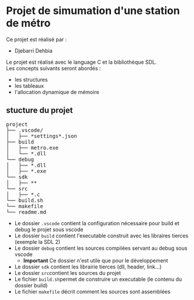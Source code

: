 # Projet de simumation d'une station de métro

Ce projet est réalisé par :<br/>

- Djebarri Dehbia

Le projet est réalisé avec le language C et la bibliothèque SDL.<br/>
Les concepts suivants seront abordés :

- les structures
- les tableaux
- l'allocation dynamique de mémoire

## stucture du projet

<pre>project
├── .vscode/
│   ├── *settings*.json
├── build
│   ├── metro.exe
│   └── *.dll
└── debug
│   ├── *.dll
│   ├── *.exe
└── sdk
│   ├── **
└── src
│   ├── *.c
└── build.sh
└── makefile
└── readme.md</pre>

- Le dossier `.vscode` contient la configuration nécessaire pour build et debug le projet sous vscode
- Le dossier `build` contient l'executable construit avec les libraires tierces (exemple la SDL 2)
- Le dossier `debug` contient les sources compilées servant au debug sous vscode
  - **Important** Ce dossier n'est utile que pour le développement
- Le dossier `sdk` contient les librairie tierces (dll, header, link...)
- Le dossier `src`contient les sources du projet
- Le fichier `build.sh`permet de construire un executable (le contenu du dossier build)
- Le fichier `makefile` décrit comment les sources sont assemblées
